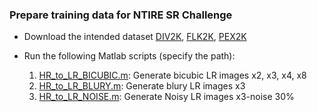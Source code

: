 ### Prepare training data for NTIRE SR Challenge

* Download the intended dataset [DIV2K](https://data.vision.ee.ethz.ch/cvl/DIV2K/), [FLK2K](), [PEX2K]()

* Run the following Matlab scripts (specify the path):
  1. [HR_to_LR_BICUBIC.m](): Generate bicubic LR images x2, x3, x4, x8
  2. [HR_to_LR_BLURY.m](): Generate blury LR images x3
  3. [HR_to_LR_NOISE.m](): Generate Noisy LR images x3-noise 30%


  
